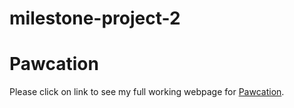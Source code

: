 # milestone-project-2
# Pawcation
Please click on link to see my full working webpage for [Pawcation](https://8000-f8c185a6-c837-4c9e-9f1e-e1d92f63e28e.ws-eu01.gitpod.io/).

